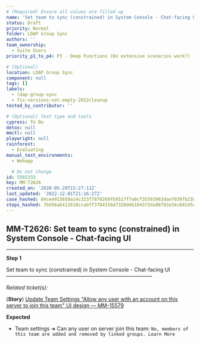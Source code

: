 ```yaml
---
# (Required) Ensure all values are filled up
name: 'Set team to sync (constrained) in System Console - Chat-facing UI'
status: Draft
priority: Normal
folder: LDAP Group Sync
authors: ''
team_ownership:
  - Suite Users
priority_p1_to_p4: P3 - Deep Functions (Do extensive scenarios work?)

# (Optional)
location: LDAP Group Sync
component: null
tags: []
labels:
  - ldap-group-sync
  - fix-versions-not-empty-2022cleanup
tested_by_contributor: ''

# (Optional) Test type and tools
cypress: To Do
detox: null
mmctl: null
playwright: null
rainforest:
  - Evaluating
manual_test_environments:
  - Webapp

  # Do not change
id: 5565333
key: MM-T2626
created_on: '2020-05-29T15:27:11Z'
last_updated: '2022-12-01T21:16:27Z'
case_hashed: 84cee915650a14c323f7870269fb9517f7a0cf35593963dae7039fb230a0b22d36bd77321101d39b44c733bce8fbebad
steps_hashed: 7bd56ab412618ccabff3784316d7320d46104372da08783e34c682d5ee25f3b205ab1c561d7cac38104bf89dd86d7d96
---
```


<!-- (Auto-generated) Based on frontmatter's "key" and "name" -->

## MM-T2626: Set team to sync (constrained) in System Console - Chat-facing UI

---

**Step 1**

Set team to sync (constrained) in System Console - Chat-facing UI\
————————————————————————————

_Related ticket(s):_

(**Story**) [Update Team Settings "Allow any user with an account on this server to join this team" UI design — MM-15579](https://mattermost.atlassian.net/browse/MM-15579)

**Expected**

- Team settings ➜ Can any user on server join this team: `No, members of this team are added and removed by linked groups. Learn More`
